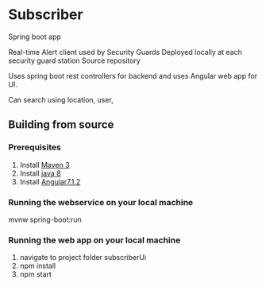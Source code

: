 # Subscriber

Spring boot app 

Real-time Alert client used by Security Guards
Deployed locally at each security guard station
Source repository

Uses spring boot rest controllers for backend and uses Angular web app for UI.

Can search using location, user, 

## Building from source

### Prerequisites 
1. Install [Maven 3]( https://maven.apache.org/)
2. Install [java 8]( http://www.oracle.com/technetwork/java/javase/downloads/jdk8-downloads-2133151.html)
3. Install [Angular7.1.2](https://www.npmjs.com/package/@angular/cli?activeTab=versions)



### Running the webservice on your local machine
mvnw spring-boot:run

### Running the web app on your local machine
1. navigate to project folder subscriberUi
2. npm install
3. npm start

